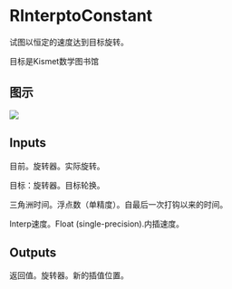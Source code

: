 # RInterptoConstant

试图以恒定的速度达到目标旋转。

目标是Kismet数学图书馆

## 图示

![]($-20221218-19512557.png)

## Inputs

目前。旋转器。实际旋转。

目标：旋转器。目标轮换。

三角洲时间。浮点数（单精度）。自最后一次打钩以来的时间。

Interp速度。Float (single-precision).内插速度。  

## Outputs

返回值。旋转器。新的插值位置。
